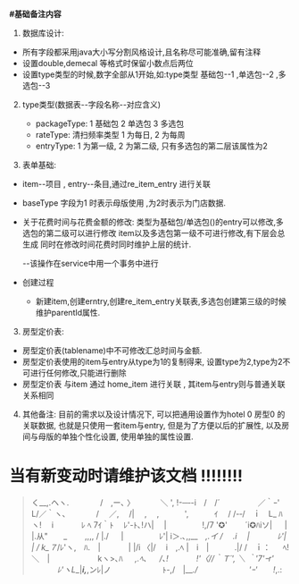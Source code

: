 **#基础备注内容**
1. 数据库设计:
  - 所有字段都采用java大小写分割风格设计,且名称尽可能准确,留有注释
  - 设置double,demecal 等格式时保留小数点后两位
  - 设置type类型的时候,数字全部从1开始,如:type类型 基础包--1 ,单选包--2 ,多选包--3
2. type类型(数据表--字段名称--对应含义)
   - packageType: 1 基础包 2 单选包 3 多选包
   - rateType:  清扫频率类型  1 为每日, 2 为每周
   - entryType: 1 为第一级, 2 为第二级, 只有多选包的第二层该属性为2 

2. 表单基础:
  - item--项目 , entry--条目,通过re_item_entry 进行关联
  - baseType 字段为1 时表示母版使用 ,为2时表示为门店数据.
  - 关于花费时间与花费金额的修改:
    类型为基础包/单选包()的entry可以修改,多选包的第二级可以进行修改
    item以及多选包第一级不可进行修改,有下层会总生成
    同时在修改时间花费时同时维护上层的统计.
    
    --该操作在service中用一个事务中进行
  - 创建过程
    - 新建item,创建erntry,创建re_item_entry关联表,多选包创建第三级的时候维护parentId属性.
3. 房型定价表:
  - 房型定价表(tablename)中不可修改汇总时间与金额.
  - 房型定价表使用的item与entry从type为1的复制得来, 设置type为2,type为2不可进行任何修改,只能进行删除
  - 房型定价表 与item 通过 home_item 进行关联 , 其item与entry则与普通关联关系相同
  
4. 其他备注:
    目前的需求以及设计情况下, 可以把通用设置作为hotel 0 房型0 的关联数据, 也就是只使用一套item与entry, 但是为了方便以后的扩展性, 以及房间与母版的单独个性化设置, 使用单独的属性设置.
  
 # **当有新变动时请维护该文档 !!!!!!!!**

> く__,.ヘヽ.　　　　/　,ー､ 〉
> 　　　＼ ', !-─‐-i　/　/´
> 　　　 　 ／｀ｰ'　　　 L/／｀ヽ､
> 　　 　 /　 ／,　 /|　 ,　 ,　　　 ',
> 　　　ｲ 　/ /-‐/　ｉ　L_ ﾊ ヽ!　 i
> 　　　 ﾚ ﾍ 7ｲ｀ﾄ　 ﾚ'-ﾄ､!ハ|　 |
> 　　　　 !,/7 '✪'　　 ´i✪ﾊiソ| 　 |　　　
> 　　　　 |.从"　　_　　 ,,,, / |./ 　 |
> 　　　　 ﾚ'| i＞.､,,__　_,.イ / 　.i 　|
> 　　　 ﾚ'| | / k_７_/ﾚ'ヽ,　ﾊ.　|
> 　　　 | |/i 〈|/　 i　,.ﾍ |　i　|
> 　　　.|/ /　ｉ： 　 ﾍ!　　＼　|
> 　　　 　 　 kヽ>､ﾊ 　 _,.ﾍ､ 　 /､!
> 　　　 !'〈//｀Ｔ´', ＼ ｀'7'ｰr'
> 　　　 ﾚ'ヽL__|___i,___,ンﾚ|ノ
> 　　　 　　　ﾄ-,/　|___./
> 　　　 　　　'ｰ'　　!_,.:  

